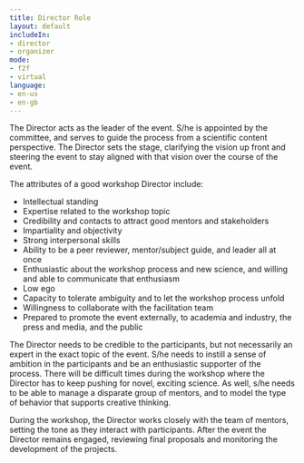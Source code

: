 ```yaml
---
title: Director Role
layout: default
includeIn:
- director
- organizer
mode:
- f2f
- virtual
language:
- en-us
- en-gb
---
```

The Director acts as the leader of the event. S/he is appointed by the committee, and serves to guide the process from a scientific content perspective. The Director sets the stage, clarifying the vision up front and steering the event to stay aligned with that vision over the course of the event.

The attributes of a good workshop Director include:
 * Intellectual standing
 * Expertise related to the workshop topic
 * Credibility and contacts to attract good mentors and stakeholders
 * Impartiality and objectivity
 * Strong interpersonal skills
 * Ability to be a peer reviewer, mentor/subject guide, and leader all at once
 * Enthusiastic about the workshop process and new science, and willing and able to communicate that enthusiasm
 * Low ego
 * Capacity to tolerate ambiguity and to let the workshop process unfold
 * Willingness to collaborate with the facilitation team
 * Prepared to promote the event externally, to academia and industry, the press and media, and the public

The Director needs to be credible to the participants, but not necessarily an expert in the exact topic of the event. S/he needs to instill a sense of ambition in the participants and be an enthusiastic supporter of the process. There will be difficult times during the workshop where the Director has to keep pushing for novel, exciting science. As well, s/he needs to be able to manage a disparate group of mentors, and to model the type of behavior that supports creative thinking.

During the workshop, the Director works closely with the team of mentors, setting the tone as they interact with participants. After the event the Director remains engaged, reviewing final proposals and monitoring the development of the projects.